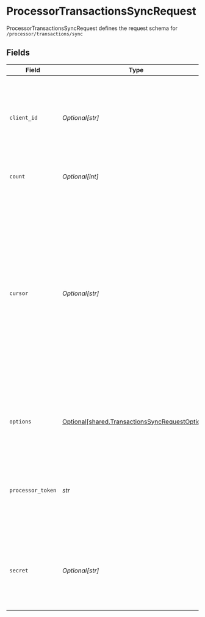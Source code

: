 # ProcessorTransactionsSyncRequest

ProcessorTransactionsSyncRequest defines the request schema for `/processor/transactions/sync`


## Fields

| Field                                                                                                                                                                                                                                                                                                                              | Type                                                                                                                                                                                                                                                                                                                               | Required                                                                                                                                                                                                                                                                                                                           | Description                                                                                                                                                                                                                                                                                                                        |
| ---------------------------------------------------------------------------------------------------------------------------------------------------------------------------------------------------------------------------------------------------------------------------------------------------------------------------------- | ---------------------------------------------------------------------------------------------------------------------------------------------------------------------------------------------------------------------------------------------------------------------------------------------------------------------------------- | ---------------------------------------------------------------------------------------------------------------------------------------------------------------------------------------------------------------------------------------------------------------------------------------------------------------------------------- | ---------------------------------------------------------------------------------------------------------------------------------------------------------------------------------------------------------------------------------------------------------------------------------------------------------------------------------- |
| `client_id`                                                                                                                                                                                                                                                                                                                        | *Optional[str]*                                                                                                                                                                                                                                                                                                                    | :heavy_minus_sign:                                                                                                                                                                                                                                                                                                                 | Your Plaid API `client_id`. The `client_id` is required and may be provided either in the `PLAID-CLIENT-ID` header or as part of a request body.                                                                                                                                                                                   |
| `count`                                                                                                                                                                                                                                                                                                                            | *Optional[int]*                                                                                                                                                                                                                                                                                                                    | :heavy_minus_sign:                                                                                                                                                                                                                                                                                                                 | The number of transaction updates to fetch.                                                                                                                                                                                                                                                                                        |
| `cursor`                                                                                                                                                                                                                                                                                                                           | *Optional[str]*                                                                                                                                                                                                                                                                                                                    | :heavy_minus_sign:                                                                                                                                                                                                                                                                                                                 | The cursor value represents the last update requested. Providing it will cause the response to only return changes after this update.<br/>If omitted, the entire history of updates will be returned, starting with the first-added transactions on the item.<br/>Note: The upper-bound length of this cursor is 256 characters of base64. |
| `options`                                                                                                                                                                                                                                                                                                                          | [Optional[shared.TransactionsSyncRequestOptions]](../../models/shared/transactionssyncrequestoptions.md)                                                                                                                                                                                                                           | :heavy_minus_sign:                                                                                                                                                                                                                                                                                                                 | An optional object to be used with the request. If specified, `options` must not be `null`.                                                                                                                                                                                                                                        |
| `processor_token`                                                                                                                                                                                                                                                                                                                  | *str*                                                                                                                                                                                                                                                                                                                              | :heavy_check_mark:                                                                                                                                                                                                                                                                                                                 | The processor token obtained from the Plaid integration partner. Processor tokens are in the format: `processor-<environment>-<identifier>`                                                                                                                                                                                        |
| `secret`                                                                                                                                                                                                                                                                                                                           | *Optional[str]*                                                                                                                                                                                                                                                                                                                    | :heavy_minus_sign:                                                                                                                                                                                                                                                                                                                 | Your Plaid API `secret`. The `secret` is required and may be provided either in the `PLAID-SECRET` header or as part of a request body.                                                                                                                                                                                            |